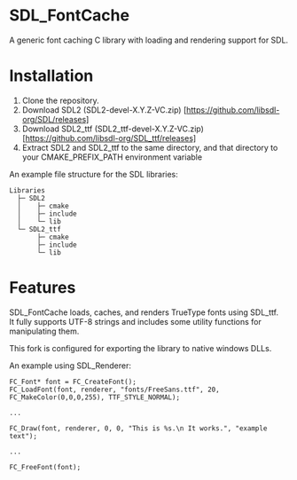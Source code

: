 # SDL_FontCache
A generic font caching C library with loading and rendering support for SDL.

# Installation
1. Clone the repository.
2. Download SDL2 (SDL2-devel-X.Y.Z-VC.zip) [https://github.com/libsdl-org/SDL/releases]
3. Download SDL2_ttf (SDL2_ttf-devel-X.Y.Z-VC.zip) [https://github.com/libsdl-org/SDL_ttf/releases]
4. Extract SDL2 and SDL2_ttf to the same directory, and that directory to your CMAKE_PREFIX_PATH environment variable

An example file structure for the SDL libraries: 

```
Libraries
  ├─ SDL2
  │    ├─ cmake
  │    ├─ include
  │    └─ lib
  └─ SDL2_ttf
       ├─ cmake
       ├─ include
       └─ lib
```


# Features

SDL_FontCache loads, caches, and renders TrueType fonts using SDL_ttf.  
It fully supports UTF-8 strings and includes some utility functions for manipulating them.

This fork is configured for exporting the library to native windows DLLs.

An example using SDL_Renderer:

```
FC_Font* font = FC_CreateFont();  
FC_LoadFont(font, renderer, "fonts/FreeSans.ttf", 20, FC_MakeColor(0,0,0,255), TTF_STYLE_NORMAL);  

...

FC_Draw(font, renderer, 0, 0, "This is %s.\n It works.", "example text"); 
 
...

FC_FreeFont(font);
```
